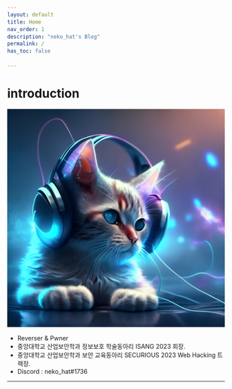 ```yaml
---
layout: default
title: Home
nav_order: 1
description: "neko_hat's Blog"
permalink: /
has_toc: false

---
```


# introduction

![avatar](/assets/images/neko_hat.png)
- Reverser & Pwner
- 중앙대학교 산업보안학과 정보보호 학술동아리 ISANG 2023 회장.
- 중앙대학교 산업보안학과 보안 교육동아리 SECURIOUS 2023 Web Hacking 트랙장.
- Discord : neko_hat#1736
---
